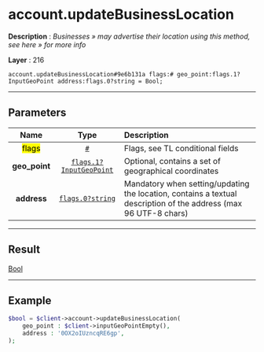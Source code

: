 # account.updateBusinessLocation

**Description** : *Businesses &raquo; may advertise their location using this method, see here &raquo; for more info*

**Layer** : 216

```tl
account.updateBusinessLocation#9e6b131a flags:# geo_point:flags.1?InputGeoPoint address:flags.0?string = Bool;
```

---

## Parameters

| Name | Type | Description |
| :---: | :---: | :--- |
| <mark>flags</mark> | [`#`](type/#) | Flags, see TL conditional fields |
| **geo_point** | [`flags.1?InputGeoPoint`](type/InputGeoPoint) | Optional, contains a set of geographical coordinates |
| **address** | [`flags.0?string`](type/string) | Mandatory when setting/updating the location, contains a textual description of the address (max 96 UTF-8 chars) |

---

## Result

[Bool](type/Bool)

---

## Example

```php
$bool = $client->account->updateBusinessLocation(
	geo_point : $client->inputGeoPointEmpty(),
	address : '0OX2oIUzncqRE6gp',
);
```